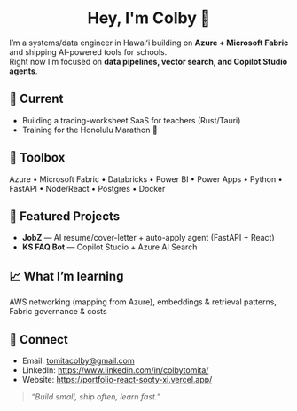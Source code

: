 <h1 align="center">Hey, I'm Colby 👋</h1>

I’m a systems/data engineer in Hawaiʻi building on **Azure + Microsoft Fabric** and shipping AI-powered tools for schools.  
Right now I’m focused on **data pipelines, vector search, and Copilot Studio agents**.

## 🔭 Current
- Building a tracing-worksheet SaaS for teachers (Rust/Tauri)
- Training for the Honolulu Marathon 🏃

## 🧰 Toolbox
Azure • Microsoft Fabric • Databricks • Power BI • Power Apps • Python • FastAPI • Node/React • Postgres • Docker

## 🚀 Featured Projects
- **JobZ** — AI resume/cover-letter + auto-apply agent (FastAPI + React)
- **KS FAQ Bot** — Copilot Studio + Azure AI Search

## 📈 What I’m learning
AWS networking (mapping from Azure), embeddings & retrieval patterns, Fabric governance & costs

## 🤝 Connect
- Email: tomitacolby@gmail.com
- LinkedIn: https://www.linkedin.com/in/colbytomita/
- Website: https://portfolio-react-sooty-xi.vercel.app/

> *“Build small, ship often, learn fast.”*
